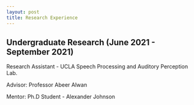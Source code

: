 ```yaml
---
layout: post
title: Research Experience
---
```


## Undergraduate Research (June 2021 - September 2021)

Research Assistant - UCLA Speech Processing and Auditory Perception Lab.

Advisor: Professor Abeer Alwan

Mentor: Ph.D Student - Alexander Johnson
